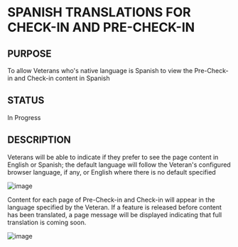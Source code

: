 # SPANISH TRANSLATIONS FOR CHECK-IN AND PRE-CHECK-IN

## PURPOSE
To allow Veterans who's native language is Spanish to view the Pre-Check-in and Check-in content in Spanish

## STATUS
In Progress

## DESCRIPTION

Veterans will be able to indicate if they prefer to see the page content in English or Spanish; the default language will follow the Veteran's configured browser language, if any, or English where there is no default specified

![image](https://user-images.githubusercontent.com/86678742/167918365-f4a54c73-5474-4542-984d-fa44c733dc76.png)

Content for each page of Pre-Check-in and Check-in will appear in the language specified by the Veteran. If a feature is released before content has been translated, a page message will be displayed indicating that full translation is coming soon.

![image](https://user-images.githubusercontent.com/86678742/167918155-e771ff26-abd0-47f6-8396-1986ee4ae49d.png)


